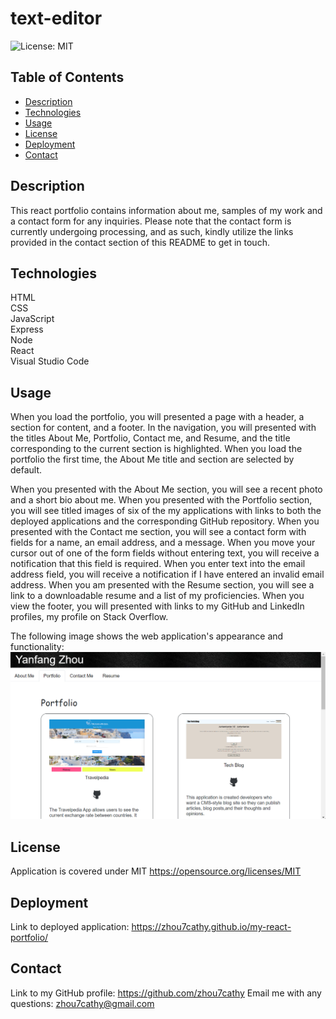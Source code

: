 # text-editor
![License: MIT](https://img.shields.io/badge/License-MIT-yellow.svg)

## Table of Contents
- [Description](#Description)
- [Technologies](#Technologies)
- [Usage](#Usage)
- [License](#License)
- [Deployment](##Deployment)
- [Contact](#Contact)
## Description
This react portfolio contains information about me, samples of my work and a contact form for any inquiries. Please note that the contact form is currently undergoing processing, and as such, kindly utilize the links provided in the contact section of this README to get in touch.

## Technologies
HTML <br />
CSS <br />
JavaScript <br />
Express <br />
Node <br />
React <br />
Visual Studio Code <br />
## Usage
When you load the portfolio, you will presented a page with a header, a section for content, and a footer. In the navigation, you will presented with the titles About Me, Portfolio, Contact me, and Resume, and the title corresponding to the current section is highlighted. When you load the portfolio the first time, the About Me title and section are selected by default.

When you presented with the About Me section, you will see a recent photo and a short bio about me.
When you presented with the Portfolio section, you will see titled images of six of the my applications with links to both the deployed applications and the corresponding GitHub repository.
When you presented with the Contact me section, you will see a contact form with fields for a name, an email address, and a message.
When you move your cursor out of one of the form fields without entering text, you will receive a notification that this field is required.
When you enter text into the email address field, you will receive a notification if I have entered an invalid email address.
When you am presented with the Resume section, you will see a link to a downloadable resume and a list of my proficiencies.
When you view the footer, you will presented with links to my GitHub and LinkedIn profiles, my profile on Stack Overflow.

The following image shows the web application's appearance and functionality:
![alt text](src/assets/react-portfolio.png)
## License
Application is covered under MIT https://opensource.org/licenses/MIT

## Deployment
Link to deployed application: https://zhou7cathy.github.io/my-react-portfolio/

## Contact
Link to my GitHub profile: https://github.com/zhou7cathy
Email me with any questions: zhou7cathy@gmail.com